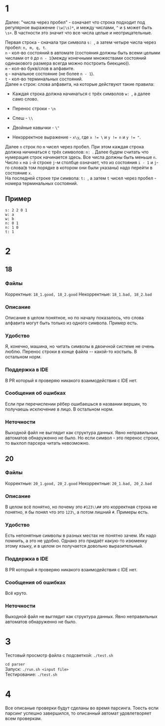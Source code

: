 # 1

Далее: "числа через пробел" - означает что строка подходит под регулярное выражение `(\w|\s)*`, и между числами, `^` и `$` может быть `\s+`. В частности это значит что все числа целые и неотрицательные.    

Первая строка - сначала три символа `s: `, а затем четыре числа через пробел: `n, m, q, t`.  
`n` - кол-во состояний в автомате (состояния должны быть всеми целыми числами от `0` до `n - 1`(между конечными множествами состояний одинакового размера всегда можно построить биекцию)).  
`m` - кол-во букв/слов в алфавите.  
`q` - начальное состояние (не более `n - 1`).  
`t` - кол-во терминальных состояний.  
Далее `m` строк: слова алфавита, на которые действуют такие правила:  

* Каждая строка должна начинаться с трёх символов `w: `, а далее само слово.  

* Перенос строки - `\n`

* Cлеш - `\\`  

* Двойные кавычки - `\"`  

* Некорректное выражение - `x\y`, где `x != \` и `y != n` и `y != "`.

Далее `n` строк по `m` чисел через пробел. При этом каждая строка должна ничинаться с трёх символов: `n: `. Далее будем считать что нумерация строк начинается здесь. 
Все числа должны быть меньше `n`. Число `x` на `i`-й строке `j`-м столбце означает, что из состояния `i - 1` и `j`-го слова(в том порядке в котором они были указаны) надо перейти в состояние `x`.  
На последней строке три символа: `t: `, а затем `t` чисел через пробел - номера терминальных состояний.

## Пример

```
s: 2 2 0 1
w: a
w: b
n: 0 1
n: 1 0
t: 1
```

# 2

## 18

### Файлы

Корректные: `18_1.good, 18_2.good`
Некорректные: `18_1.bad, 18_2.bad`

### Описание

Описание в целом понятное, но по началу показалось, что слова алфавита могут быть только из одного символа. Пример есть.

### Удобство

Я, конечно, машина, но читать символы в двоичной системе не очень люблю. Перенос строки в конце файла -- какой-то костыль. В остальном норм.

### Поддержка в IDE

В PR который я проверяю никакого взаимодействия с IDE нет.

### Сообщения об ошибках

Если при перечислении рёбер ошибаешься в названии вершин, то получаешь исключение в лицо. В остальном норм.

### Неточности

Выходной файл не выглядит как структура данных. Явно неправильных автоматов обнаруженно не было. Но если символ - это перенос строки, то выхлоп парсера читать невозможно. 

## 20

### Файлы

Корректные: `20_1.good, 20_2.good`
Некорректные: `20_1.bad, 20_2.bad`

### Описание

В целом всё понятно, но почему это `#123\\##` это корректная строка не понятно, я бы понял что это `123\`, а потом лишний `#`. Примеры есть.

### Удобство

Есть непонятные символы в разных местах не понятно зачем. Их надо помнить, а это не удобно. Однако это придаёт какую-то изюменку этому языку, и в целом он получается довольно выразительный.

### Поддержка в IDE

В PR который я проверяю никакого взаимодействия с IDE нет.

### Сообщения об ошибках

Всё круто.

### Неточности

Выходной файл не выглядит как структура данных. Явно неправильных автоматов обнаруженно не было.

# 3

Тестовый просмотр файла с подсветкой: `./test.sh`  

`cd parser`  
Запуск: `./run.sh <input file>`  
Тестирование: `./test.sh`

# 4

Все описаные проверки будут сделаны во время парсинга. Тоесть если парсинг успешно завершился, то описанный автомат удовлетворяет всем проверкам.
